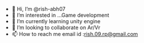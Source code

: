 - 👋 Hi, I’m @rish-abh07
- 👀 I’m interested in ...Game development 
- 🌱 I’m currently learning  unity engine
- 💞️ I’m looking to collaborate on Ar/Vr 
- 📫 How to reach me email id :rish.09.rp@gmail.com 

<!---
rish-abh07/rish-abh07 is a ✨ special ✨ repository because its `README.md` (this file) appears on your GitHub profile.
You can click the Preview link to take a look at your changes.
--->

